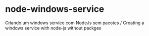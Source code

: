 # node-windows-service
Criando um windows service com NodeJs sem pacotes / Creating a windows service with node-js without packges

